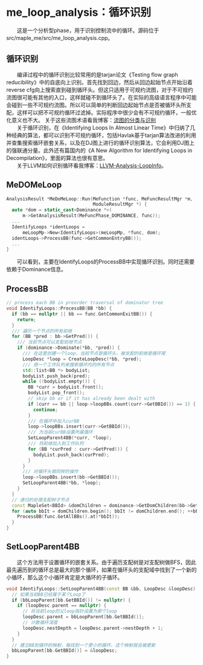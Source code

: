 # me_loop_analysis：循环识别
&emsp;&emsp;这是一个分析型phase，用于识别控制流中的循环。源码位于src/maple_me/src/me_loop_analysis.cpp。

## 循环识别
&emsp;&emsp;编译过程中的循环识别比较常用的是tarjan论文《Testing flow graph reducibility》中的自底向上识别。首先找到回边，然后从回边起始节点开始沿着reverse cfg向上搜索直到碰到循环头。但这只适用于可规约流图，对于不可规约流图很可能有其他的入口，这样就碰不到循环头了。在实际的高级语言程序中可能会碰到一些不可规约流图。所以可以简单的判断回边起始节点是否被循环头所支配，这样可以把不可规约循环过滤掉。实际程序中很少会有不可规约循环，一般优化意义也不大。  关于这些流图术语看我博客：[流图的分类与识别](https://blog.csdn.net/yeshahayes/article/details/88712047)  
&emsp;&emsp;关于循环识别，在《Identifying Loops In Almost Linear Time》中归纳了几种经典的算法，都可以识别不可规约循环，包括Havlak基于tarjan算法改进的利用并查集搜索循环嵌套关系，以及在DJ图上进行的循环识别算法，它会利用DJ图上的强联通分量。此外还有篇国内的《A New Algorithm for Identifying Loops in Decompilation》，里面的算法也很有意思。  
&emsp;&emsp;关于LLVM如何识别循环看我博客：[LLVM-Analysis-LoopInfo](blog.csdn.net/yeshahayes/article/details/97233940)。

## MeDOMeLoop
``` cpp
AnalysisResult *MeDoMeLoop::Run(MeFunction *func, MeFuncResultMgr *m,
                                ModuleResultMgr *) {
  auto *dom = static_cast<Dominance *>(
      m->GetAnalysisResult(MeFuncPhase_DOMINANCE, func));
  ...
  IdentifyLoops *identLoops =
      meLoopMp->New<IdentifyLoops>(meLoopMp, *func, dom);
  identLoops->ProcessBB(func->GetCommonEntryBB());
  ...
}
```
&emsp;&emsp;可以看到，主要在IdentifyLoops的ProcessBB中实现循环识别。同时还需要依赖于Dominance信息。

## ProcessBB
``` cpp 
// process each BB in preorder traversal of dominator tree
void IdentifyLoops::ProcessBB(BB *bb) {
  if (bb == nullptr || bb == func.GetCommonExitBB()) {
    return;
  }
  /// 遍历一个节点的所有前继
  for (BB *pred : bb->GetPred()) {
    /// 当前节点可以支配前继节点
    if (dominance->Dominate(*bb, *pred)) {
      /// 在这里创建一个loop，当前节点是循环头，被支配的前继是循环尾
      LoopDesc *loop = CreateLoopDesc(*bb, *pred);
      /// 用一个工作队列来搜索循环内的所有节点
      std::list<BB *> bodyList;
      bodyList.push_back(pred);
      while (!bodyList.empty()) {
        BB *curr = bodyList.front();
        bodyList.pop_front();
        // skip bb or if it has already been dealt with
        if (curr == bb || loop->loopBBs.count(curr->GetBBId()) == 1) {
          continue;
        }
        /// 在循环中加入curBB
        loop->loopBBs.insert(curr->GetBBId());
        /// 为当前curBB设置所属循环
        SetLoopParent4BB(*curr, *loop);
        /// 将前继加入到工作队列
        for (BB *curPred : curr->GetPred()) {
          bodyList.push_back(curPred);
        }
      }
      /// 对循环头做同样的操作
      loop->loopBBs.insert(bb->GetBBId());
      SetLoopParent4BB(*bb, *loop);
    }
  }
  // 递归的处理支配树子节点
  const MapleSet<BBId> &domChildren = dominance->GetDomChildren(bb->GetBBId());
  for (auto bbIt = domChildren.begin(); bbIt != domChildren.end(); ++bbIt) {
    ProcessBB(func.GetAllBBs().at(*bbIt));
  }
}
```

## SetLoopParent4BB
&emsp;&emsp;这个方法用于设置循环的嵌套关系。由于遍历支配树是对支配树做BFS，因此最先遍历到的循环总是最大的那个循环，如果在循环头的支配域中找到了一个新的小循环，那么这个小循环肯定是大循环的子循环。
``` cpp
void IdentifyLoops::SetLoopParent4BB(const BB &bb, LoopDesc &loopDesc) {
  // 如果当前BB已经属于某个Loop了
  if (bbLoopParent[bb.GetBBId()] != nullptr) {
    if (loopDesc.parent == nullptr) {
      // 将当前loop的父loop指针设置为那个loop
      loopDesc.parent = bbLoopParent[bb.GetBBId()];
      // 计数循环深度
      loopDesc.nestDepth = loopDesc.parent->nestDepth + 1;
    }
  }
  // 建立BB到循环的映射，每找到一个更小的循环，这个映射就会被更新
  bbLoopParent[bb.GetBBId()] = &loopDesc;
}
```